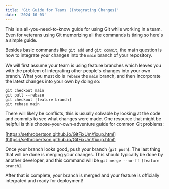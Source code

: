 ```yaml
---
title: 'Git Guide for Teams (Integrating Changes)'
date: '2024-10-03'
---
```


This is a all-you-need-to-know guide for using Git while working in a team. Even for veterans using Git memorizing all the commands is tiring so here's a simple guide.

Besides basic commands like `git add` and `git commit`, the main question is how to integrate your changes into the `main` branch of your repository.

We will first assume your team is using feature branches which leaves you with the problem of integrating other people's changes into your own branch. What you must do is `rebase` the `main` branch, and then incorporate the latest changes into your own by doing so:

```
git checkout main
git pull --rebase
git checkout [feature branch]
git rebase main
```

There will likely be conflicts, this is usually solvable by looking at the code and commits to see what changes were made. One resource that might be helpful is this choose-your-own-adventure guide for common Git problems:

[https://sethrobertson.github.io/GitFixUm/fixup.html](https://sethrobertson.github.io/GitFixUm/fixup.html)

Once your branch looks good, push your branch (`git push`). The last thing that will be done is merging your changes. This should typically be done by another developer, and this command will be `git merge --no-ff [feature branch]`.

After that is complete, your branch is merged and your feature is officially integrated and ready for deployment!